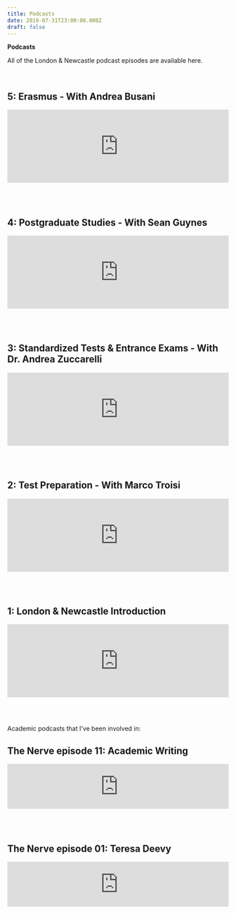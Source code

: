 ```yaml
---
title: Podcasts
date: 2019-07-31T23:00:00.000Z
draft: false
---
```

**Podcasts**

All of the London & Newcastle podcast episodes are available here.

<br />

## 5: Erasmus - With Andrea Busani

<iframe width="100%" height="166" scrolling="no" frameborder="no" allow="autoplay" src="https://w.soundcloud.com/player/?url=https%3A//api.soundcloud.com/tracks/728789731&color=%23ff5500&auto_play=false&hide_related=false&show_comments=true&show_user=true&show_reposts=false&show_teaser=true"></iframe>

<br /><br />

## 4: Postgraduate Studies - With Sean Guynes

<iframe width="100%" height="166" scrolling="no" frameborder="no" allow="autoplay" src="https://w.soundcloud.com/player/?url=https%3A//api.soundcloud.com/tracks/724902109&color=%23ff5500&auto_play=false&hide_related=false&show_comments=true&show_user=true&show_reposts=false&show_teaser=true"></iframe>

<br /><br />

## 3: Standardized Tests & Entrance Exams - With Dr. Andrea Zuccarelli

<iframe width="100%" height="166" scrolling="no" frameborder="no" allow="autoplay" src="https://w.soundcloud.com/player/?url=https%3A//api.soundcloud.com/tracks/718178026&color=%23ff5500&auto_play=false&hide_related=false&show_comments=true&show_user=true&show_reposts=false&show_teaser=true"></iframe>

<br /><br />

## 2: Test Preparation - With Marco Troisi

<iframe width="100%" height="166" scrolling="no" frameborder="no" allow="autoplay" src="https://w.soundcloud.com/player/?url=https%3A//api.soundcloud.com/tracks/714936715&color=%23ff5500&auto_play=false&hide_related=false&show_comments=true&show_user=true&show_reposts=false&show_teaser=true"></iframe>

<br /><br />

## 1: London & Newcastle Introduction

<iframe width="100%" height="166" scrolling="no" frameborder="no" allow="autoplay" src="https://w.soundcloud.com/player/?url=https%3A//api.soundcloud.com/tracks/710258731&color=%23ff5500&auto_play=false&hide_related=false&show_comments=true&show_user=true&show_reposts=false&show_teaser=true"></iframe>

<br /><br />

Academic podcasts that I've been involved in:

## The Nerve episode 11: Academic Writing

<iframe src="https://anchor.fm/the-nerve/embed/episodes/Ep-11-Academic-Writing-e2ck6n/a-a5plug" height="102px" width="100%" frameborder="0" scrolling="no"></iframe>

<br /><br />

## The Nerve episode 01: Teresa Deevy

<iframe src="https://anchor.fm/the-nerve/embed/episodes/Ep-01-Teresa-Deevy-e16h15/a-a2n499" height="102px" width="100%" frameborder="0" scrolling="no"></iframe>
